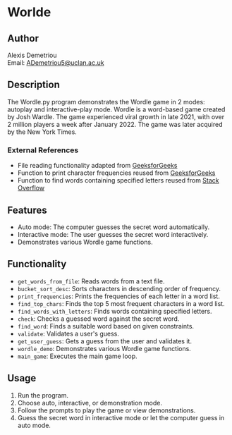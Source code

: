 # Worlde

## Author
Alexis Demetriou  
Email: ADemetriou5@uclan.ac.uk

## Description
The Wordle.py program demonstrates the Wordle game in 2 modes: autoplay and interactive-play mode. Wordle is a word-based game created by Josh Wardle. The game experienced viral growth in late 2021, with over 2 million players a week after January 2022. The game was later acquired by the New York Times.

### External References
- File reading functionality adapted from [GeeksforGeeks](https://www.geeksforgeeks.org/python-program-to-read-file-word-by-word/)
- Function to print character frequencies reused from [GeeksforGeeks](https://www.geeksforgeeks.org/python-frequency-of-each-character-in-string/)
- Function to find words containing specified letters reused from [Stack Overflow](https://stackoverflow.com/questions/5227524/use-function-to-return-a-list-of-words-containing-required-letters)

## Features
- Auto mode: The computer guesses the secret word automatically.
- Interactive mode: The user guesses the secret word interactively.
- Demonstrates various Wordle game functions.

## Functionality
- `get_words_from_file`: Reads words from a text file.
- `bucket_sort_desc`: Sorts characters in descending order of frequency.
- `print_frequencies`: Prints the frequencies of each letter in a word list.
- `find_top_chars`: Finds the top 5 most frequent characters in a word list.
- `find_words_with_letters`: Finds words containing specified letters.
- `check`: Checks a guessed word against the secret word.
- `find_word`: Finds a suitable word based on given constraints.
- `validate`: Validates a user's guess.
- `get_user_guess`: Gets a guess from the user and validates it.
- `wordle_demo`: Demonstrates various Wordle game functions.
- `main_game`: Executes the main game loop.

## Usage
1. Run the program.
2. Choose auto, interactive, or demonstration mode.
3. Follow the prompts to play the game or view demonstrations.
4. Guess the secret word in interactive mode or let the computer guess in auto mode.
